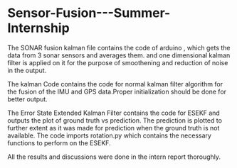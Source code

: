 # Sensor-Fusion---Summer-Internship
The SONAR fusion kalman file contains the code of arduino , which gets the data from 3 sonar sensors and averages them. and one dimensional kalman filter is applied on it for the purpose of smoothening and reduction of noise in the output.

The kalman Code contains the code for normal kalman filter algorithm for the fusion of the IMU and GPS data.Proper initialization should be  done for better output.

The Error State Extended Kalman Filter contains the code for ESEKF and outputs the plot of ground truth vs prediction. The prediction is plotted to further extent as it was made for prediction when the ground truth is not available. The code imports 
rotation.py which contains the necessary functions to perform on the ESEKF.

All the results and discussions were done in the intern report thoroughly.
